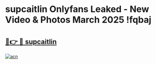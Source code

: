 # supcaitlin Onlyfans Leaked - New Video & Photos March 2025 !fqbaj

# <h2><a href="https://lknhn2.iuczelnia.edu.pl?title=supcaitlin&ref=fqbaj">🔗👉 🔴 supcaitlin</a></h2>

[![acn](https://github.com/user-attachments/assets/0f9c940e-d8b0-45ae-aac7-cd30a18b3e1c)](https://lknhn2.iuczelnia.edu.pl?title=supcaitlin&ref=fqbaj)

